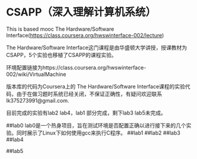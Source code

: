 # CSAPP（深入理解计算机系统）
This is based mooc The Hardware/Software Interface(https://class.coursera.org/hwswinterface-002/lecture)
<p>The Hardware/Software Interface这门课程是由华盛顿大学讲授，授课教材为CSAPP，5个实验也移植了CSAPP的课程实验。
  <p>环境配置链接为https://class.coursera.org/hwswinterface-002/wiki/VirtualMachine
  <p>版本库的代码为Coursera上的 The Hardware/Software  Interface课程的实验代码，由于在做习题时系统已经关闭，不保证正确性，有疑问欢迎联系lk375273991@gmail.com.
  
  <p>目前完成的实验有lab2 lab4，lab1 部分完成，剩下lab3 lab5未完成。

##lab0
lab0是一个热身项目，旨在测试环境是否配置正确以进行接下来的几个实验。同时展示了Linux下如何使用gcc来执行C程序。
##lab1
##lab2
##lab3
##lab4

##lab5
